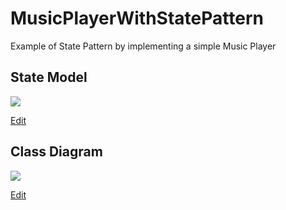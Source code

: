 # MusicPlayerWithStatePattern
Example of State Pattern by implementing a simple Music Player

## State Model
![](http://www.plantuml.com/plantuml/png/RO-n2eD0343t-uhC1N_0eJXqBPmu1eTGWnoSLZGtzEzRKqggPBrxUNbfDg5LofI39CaCzxAb1yHCBrwXWav866w9nfMc4F3IGrLTFy_FPU7X-rk3EiB_OwqAmDX3Mv80jltXVxSeakRnPy7eCFl6MiU3uUgdil4-ep60dMqwa5ulTWwZGaEY8LwCqNQhcsASV_C9yMCDEOSqF0zbocy0)

[Edit](http://www.plantuml.com/plantuml/uml/RO-n2eD0343t-uhC1N_0eJXqBPmu1eTGWnoSLZGtzEzRKqggPBrxUNbfDg5LofI39CaCzxAb1yHCBrwXWav866w9nfMc4F3IGrLTFy_FPU7X-rk3EiB_OwqAmDX3Mv80jltXVxSeakRnPy7eCFl6MiU3uUgdil4-ep60dMqwa5ulTWwZGaEY8LwCqNQhcsASV_C9yMCDEOSqF0zbocy0)

## Class Diagram
![](http://www.plantuml.com/plantuml/png/bL1DIyGm4BtdLmnuMQlv1uliuee8VXIw7Zn9J8TQIDEGcGXBxN-tJMaR3mfxoioRzzwyoOvOUGwD4LopGNWAL6l8ZJgX1mctHX71eLQLLuqGweFOAysW8pxH2bQCqFL2H7Ioc4QY4m2oKMuRISUJm-jKbTq0ZI-zZxnq03fuZvPZDqwlljgw1FsfR8KHt2oMm9SBmGUxMJjjMiAXxuL06nfO935OSNp9yxl3KEMF-xU7v_knshyM0zJ_U-ielaZEpC35TytPpUeUd6yr4iKKgKacapWYSODMfjlcRosuTGxB2UlcJN_QRx-b_AqHwo6rhSxnMJMfZmfqPfnKiaDRXiRy0000)

[Edit](http://www.plantuml.com/plantuml/uml/bL1DIyGm4BtdLmnuMQlv1uliuee8VXIw7Zn9J8TQIDEGcGXBxN-tJMaR3mfxoioRzzwyoOvOUGwD4LopGNWAL6l8ZJgX1mctHX71eLQLLuqGweFOAysW8pxH2bQCqFL2H7Ioc4QY4m2oKMuRISUJm-jKbTq0ZI-zZxnq03fuZvPZDqwlljgw1FsfR8KHt2oMm9SBmGUxMJjjMiAXxuL06nfO935OSNp9yxl3KEMF-xU7v_knshyM0zJ_U-ielaZEpC35TytPpUeUd6yr4iKKgKacapWYSODMfjlcRosuTGxB2UlcJN_QRx-b_AqHwo6rhSxnMJMfZmfqPfnKiaDRXiRy0000)
